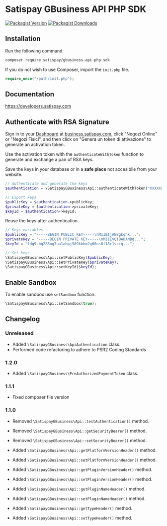 # Satispay GBusiness API PHP SDK

[![Packagist Version](https://img.shields.io/packagist/v/satispay/gbusiness-api-php-sdk.svg?style=flat-square)](https://packagist.org/packages/satispay/gbusiness-api-php-sdk)
[![Packagist Downloads](https://img.shields.io/packagist/dt/satispay/gbusiness-api-php-sdk.svg?style=flat-square)](https://packagist.org/packages/satispay/gbusiness-api-php-sdk)

## Installation

Run the following command:

```bash
composer require satispay/gbusiness-api-php-sdk
```

If you do not wish to use Composer, import the `init.php` file.

```php
require_once("/path/init.php");
```

## Documentation

https://developers.satispay.com

## Authenticate with RSA Signature

Sign in to your [Dashboard](https://business.satispay.com) at [business.satispay.com](https://business.satispay.com), click "Negozi Online" or "Negozi Fisici", and then click on "Genera un token di attivazione" to generate an activation token.

Use the activation token with the `authenticateWithToken` function to generate and exchange a pair of RSA keys.

Save the keys in your database or in a **safe place** not accesibile from your website.

```php
// Authenticate and generate the keys
$authentication = \SatispayGBusiness\Api::authenticateWithToken("XXXXXX");

// Export keys
$publicKey = $authentication->publicKey;
$privateKey = $authentication->privateKey;
$keyId = $authentication->keyId;
```

Reuse the keys after authentication.

```php
// Keys variables
$publicKey = "-----BEGIN PUBLIC KEY-----\nMIIBIjANBgkqhk...";
$privateKey = "-----BEGIN PRIVATE KEY-----\nMIIEvQIBADANBg...";
$keyId = "ldg9sbq283og7ua1abpj989kbbm2g60us6f18c1sciq...";

// Set keys
\SatispayGBusiness\Api::setPublicKey($publicKey);
\SatispayGBusiness\Api::setPrivateKey($privateKey);
\SatispayGBusiness\Api::setKeyId($keyId);
```

## Enable Sandbox

To enable sandbox use `setSandbox` function.
```php
\SatispayGBusiness\Api::setSandbox(true);
```

## Changelog

### Unreleased

- Added `\SatispayGBusiness\ApiAuthentication` class.
- Performed code refactoring to adhere to PSR2 Coding Standards 

### 1.2.0

- Added `\SatispayGBusiness\PreAuthorizedPaymentToken` class.

### 1.1.1

- Fixed composer file version

### 1.1.0

- Removed `\SatispayGBusiness\Api::testAuthentication()` method.
- Removed `\SatispayGBusiness\Api::getSecurityBearer()` method.
- Removed `\SatispayGBusiness\Api::setSecurityBearer()` method.

- Added `\SatispayGBusiness\Api::getPlatformVersionHeader()` method.
- Added `\SatispayGBusiness\Api::setPlatformVersionHeader()` method.

- Added `\SatispayGBusiness\Api::getPluginVersionHeader()` method.
- Added `\SatispayGBusiness\Api::setPluginVersionHeader()` method.

- Added `\SatispayGBusiness\Api::getPluginNameHeader()` method.
- Added `\SatispayGBusiness\Api::setPluginNameHeader()` method.

- Added `\SatispayGBusiness\Api::getTypeHeader()` method.
- Added `\SatispayGBusiness\Api::setTypeHeader()` method.
